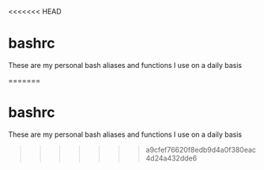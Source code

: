 <<<<<<< HEAD
# bashrc
These are my personal bash aliases and functions I use on a daily basis

=======
# bashrc
These are my personal bash aliases and functions I use on a daily basis
>>>>>>> a9cfef76620f8edb9d4a0f380eac4d24a432dde6
